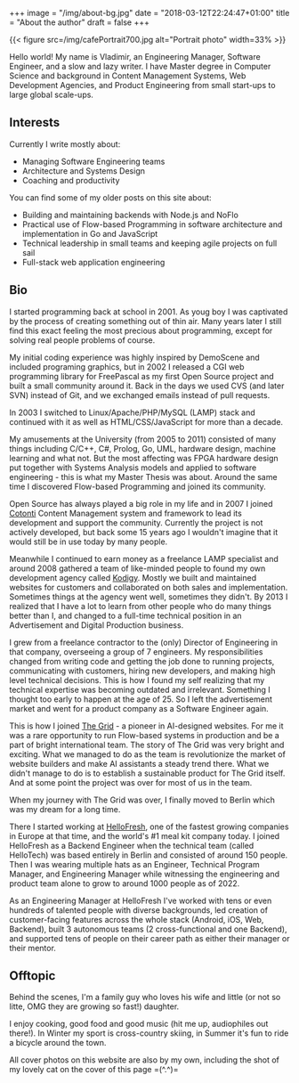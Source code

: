 +++
image = "/img/about-bg.jpg"
date = "2018-03-12T22:24:47+01:00"
title = "About the author"
draft = false
+++

{{< figure src=/img/cafePortrait700.jpg alt="Portrait photo" width=33% >}}

Hello world! My name is Vladimir, an Engineering Manager, Software Engineer, and a slow and lazy writer. I have Master degree in Computer Science and background in Content Management Systems, Web Development Agencies, and Product Engineering from small start-ups to large global scale-ups.

## Interests

Currently I write mostly about:

- Managing Software Engineering teams
- Architecture and Systems Design
- Coaching and productivity

You can find some of my older posts on this site about:

 - Building and maintaining backends with Node.js and NoFlo
 - Practical use of Flow-based Programming in software architecture and implementation in Go and JavaScript
 - Technical leadership in small teams and keeping agile projects on full sail
 - Full-stack web application engineering

## Bio

I started programming back at school in 2001. As youg boy I was captivated by the process of creating something out of thin air. Many years later I still find this exact feeling the most precious about programming, except for solving real people problems of course.

My initial coding experience was highly inspired by DemoScene and included programing graphics, but in 2002 I released a CGI web programming library for FreePascal as my first Open Source project and built a small community around it. Back in the days we used CVS (and later SVN) instead of Git, and we exchanged emails instead of pull requests.

In 2003 I switched to Linux/Apache/PHP/MySQL (LAMP) stack and continued with it as well as HTML/CSS/JavaScript for more than a decade.

My amusements at the University (from 2005 to 2011) consisted of many things including C/C++, C#, Prolog, Go, UML, hardware design, machine learning and what not. But the most affecting was FPGA hardware design put together with Systems Analysis models and applied to software engineering - this is what my Master Thesis was about. Around the same time I discovered Flow-based Programming and joined its community.

Open Source has always played a big role in my life and in 2007 I joined [Cotonti](https://www.cotonti.com/) Content Management system and framework to lead its development and support the community. Currently the project is not actively developed, but back some 15 years ago I wouldn't imagine that it would still be in use today by many people.

Meanwhile I continued to earn money as a freelance LAMP specialist and around 2008 gathered a team of like-minded people to found my own development agency called [Kodigy](http://kodigy.com/). Mostly we built and maintained websites for customers and collaborated on both sales and implementation. Sometimes things at the agency went well, sometimes they didn't. By 2013 I realized that I have a lot to learn from other people who do many things better than I, and changed to a full-time technical position in an Advertisement and Digital Production business.

I grew from a freelance contractor to the (only) Director of Engineering in that company, overseeing a group of 7 engineers. My responsibilities changed from writing code and getting the job done to running projects, communicating with customers, hiring new developers, and making high level technical decisions. This is how I found my self realizing that my technical expertise was becoming outdated and irrelevant. Something I thought too early to happen at the age of 25. So I left the advertisement market and went for a product company as a Software Engineer again.

This is how I joined [The Grid](https://thegrid.io) - a pioneer in AI-designed websites. For me it was a rare opportunity to run Flow-based systems in production and be a part of bright international team. The story of The Grid was very bright and exciting. What we managed to do as the team is revolutionize the market of website builders and make AI assistants a steady trend there. What we didn't manage to do is to establish a sustainable product for The Grid itself. And at some point the project was over for most of us in the team.

When my journey with The Grid was over, I finally moved to Berlin which was my dream for a long time.

There I started working at [HelloFresh](https://www.hellofresh.com/), one of the fastest growing companies in Europe at that time, and the world's #1 meal kit company today. I joined HelloFresh as a Backend Engineer when the technical team (called HelloTech) was based entirely in Berlin and consisted of around 150 people. Then I was wearing multiple hats as an Engineer, Technical Program Manager, and Engineering Manager while witnessing the engineering and product team alone to grow to around 1000 people as of 2022.

As an Engineering Manager at HelloFresh I've worked with tens or even hundreds of talented people with diverse backgrounds, led creation of customer-facing features across the whole stack (Android, iOS, Web, Backend), built 3 autonomous teams (2 cross-functional and one Backend), and supported tens of people on their career path as either their manager or their mentor.

## Offtopic

Behind the scenes, I'm a family guy who loves his wife and little (or not so litte, OMG they are growing so fast!) daughter.

I enjoy cooking, good food and good music (hit me up, audiophiles out there!). In Winter my sport is cross-country skiing, in Summer it's fun to ride a bicycle around the town.

All cover photos on this website are also by my own, including the shot of my lovely cat on the cover of this page =(^.^)=
